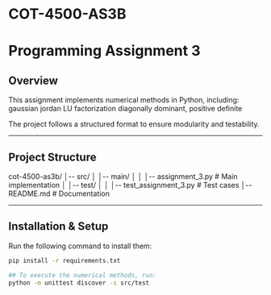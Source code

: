 # COT-4500-AS3B

# Programming Assignment 3

##  Overview
This assignment implements numerical methods in Python, including:
    gaussian jordan
    LU factorization
    diagonally dominant, 
    positive definite

The project follows a structured format to ensure modularity and testability.

---

##  Project Structure
cot-4500-as3b/ │-- src/ │ │-- main/ │ │ │-- assignment_3.py # Main implementation │ │-- test/ │ │ │-- test_assignment_3.py # Test cases │-- README.md # Documentation


---

##  Installation & Setup

Run the following command to install them:
```bash
pip install -r requirements.txt

## To execute the numerical methods, run:
python -m unittest discover -s src/test

